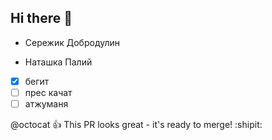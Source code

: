 ## Hi there 👋
- Сережик Добродулин
+ Наташка Палий

- [x] бегит
- [ ] прес качат 
- [ ] атжуманя

@octocat :+1: This PR looks great - it's ready to merge! :shipit:
